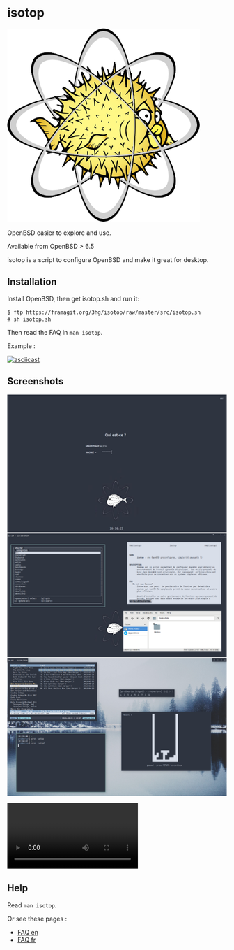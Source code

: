 isotop
==========

![isotop logo](logo_isotop.png)

OpenBSD easier to explore and use.

Available from OpenBSD > 6.5

isotop is a script to configure OpenBSD and make it great for desktop.

Installation
------------
Install OpenBSD, then get isotop.sh and run it:

	$ ftp https://framagit.org/3hg/isotop/raw/master/src/isotop.sh
	# sh isotop.sh

Then read the FAQ in ``man isotop``.

Example : 

[![asciicast](https://asciinema.org/a/276500.svg)](https://asciinema.org/a/276500)


Screenshots
-----------

![isotop login screen](screenshots/isotop-xenodm.png)
![isotop desktop with pkg_mgr and pcmanfm and man](screenshots/isotop.png)
![isotop desktop showing group management](screenshots/isotop2.png)

<video controls src=screenshots/isotop-demo.mp4>
<a href="screenshots/isotop-demo.mp4">Download isotop screencast</a>
</video>


Help
----

Read ``man isotop``.

Or see these pages : 

- [FAQ en](https://3hg.fr/Isos/isotop/isotop.man.html)
- [FAQ fr](https://3hg.fr/Isos/isotop/isotop-fr.man.html)

